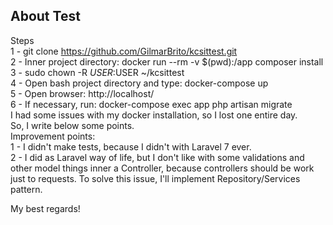## About Test

Steps<br />
1 - git clone https://github.com/GilmarBrito/kcsittest.git
<br />
2 - Inner project directory: docker run --rm -v $(pwd):/app composer install
<br />
3 - sudo chown -R $USER:$USER ~/kcsittest
<br />
4 - Open bash project directory and type: docker-compose up
<br />
5 - Open browser: http://localhost/
<br />
6 - If necessary, run: docker-compose exec app php artisan migrate
<br />
I had some issues with my docker installation, so I lost one entire day.<br />
So, I write below some points.<br />
Improvement points:<br />
1 - I didn't make tests, because I didn't with Laravel 7 ever.<br />
2 - I did as Laravel way of life, but I don't like with some validations and other model things inner a Controller, because controllers should be work just to requests. To solve this issue, I'll implement Repository/Services pattern.<br />

My best regards!
